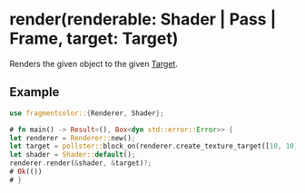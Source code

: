 # render(renderable: Shader | Pass | Frame, target: Target)

Renders the given object to the given [Target](https://fragmentcolor.org/api/target).

## Example

```rust
use fragmentcolor::{Renderer, Shader};

# fn main() -> Result<(), Box<dyn std::error::Error>> {
let renderer = Renderer::new();
let target = pollster::block_on(renderer.create_texture_target([10, 10]))?;
let shader = Shader::default();
renderer.render(&shader, &target)?;
# Ok(())
# }
```
